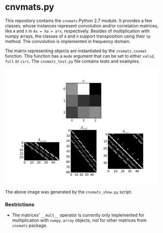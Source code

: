 # cnvmats.py

This repository contains the `cnvmats` Python 2.7 module. It provides a few classes, whose instances represent convolution and/or correlation matrices, like `A` and `X` in `Ax = Xa = a*x`, respectively. Besides of multiplication with numpy arrays, the classes of `A` and `X` support transposition using their `tp` method. The convolution is implemented in frequency domain.

The matrix representing objects are instantiated by the `cnvmats.cnvmat` function. This function has a `mode` argument that can be set to either `valid`, `full` or `circ`. The `cnvmats_test.py` file contains tests and examples.

![modes](https://github.com/kostrykin/CnvMatPy/blob/master/cnvmats_show.png?raw=true "modes")

The above image was generated by the `cnvmats_show.py` script.

### Restrictions

- The matrices' `__mult__` operator is currently only implemented for multiplication with `numpy.array` objects, not for other matrices from `cnvmats` package.
